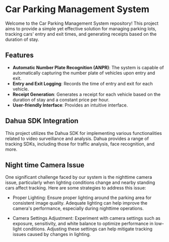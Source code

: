 # Car Parking Management System

Welcome to the Car Parking Management System repository! This project aims to provide a simple yet effective solution for managing parking lots, tracking cars' entry and exit times, and generating receipts based on the duration of stay.

## Features

- **Automatic Number Plate Recognition (ANPR)**: The system is capable of automatically capturing the number plate of vehicles upon entry and exit.
- **Entry and Exit Logging**: Records the time of entry and exit for each vehicle.
- **Receipt Generation**: Generates a receipt for each vehicle based on the duration of stay and a constant price per hour.
- **User-friendly Interface**: Provides an intuitive interface.

## Dahua SDK Integration
This project utilizes the Dahua SDK for implementing various functionalities related to video surveillance and analysis. Dahua provides a range of tracking SDKs, including those for traffic analysis, face recognition, and more.

## Night time Camera Issue
One significant challenge faced by our system is the nighttime camera issue, particularly when lighting conditions change and nearby standing cars affect tracking. Here are some strategies to address this issue:

- Proper Lighting: Ensure proper lighting around the parking area for consistent image quality. Adequate lighting can help improve the camera's performance, especially during nighttime operations.

- Camera Settings Adjustment: Experiment with camera settings such as exposure, sensitivity, and white balance to optimize performance in low-light conditions. Adjusting these settings can help mitigate tracking issues caused by changes in lighting.
